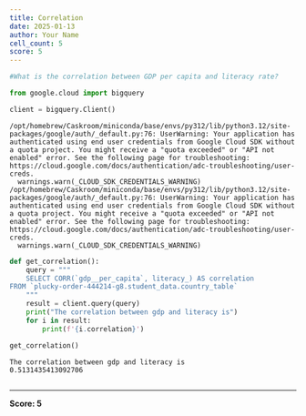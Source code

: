 ```yaml
---
title: Correlation
date: 2025-01-13
author: Your Name
cell_count: 5
score: 5
---
```


```python
#What is the correlation between GDP per capita and literacy rate?
```


```python
from google.cloud import bigquery
```


```python
client = bigquery.Client()
```

    /opt/homebrew/Caskroom/miniconda/base/envs/py312/lib/python3.12/site-packages/google/auth/_default.py:76: UserWarning: Your application has authenticated using end user credentials from Google Cloud SDK without a quota project. You might receive a "quota exceeded" or "API not enabled" error. See the following page for troubleshooting: https://cloud.google.com/docs/authentication/adc-troubleshooting/user-creds. 
      warnings.warn(_CLOUD_SDK_CREDENTIALS_WARNING)
    /opt/homebrew/Caskroom/miniconda/base/envs/py312/lib/python3.12/site-packages/google/auth/_default.py:76: UserWarning: Your application has authenticated using end user credentials from Google Cloud SDK without a quota project. You might receive a "quota exceeded" or "API not enabled" error. See the following page for troubleshooting: https://cloud.google.com/docs/authentication/adc-troubleshooting/user-creds. 
      warnings.warn(_CLOUD_SDK_CREDENTIALS_WARNING)



```python
def get_correlation():
    query = """
    SELECT CORR(`gdp__per_capita`, literacy_) AS correlation
FROM `plucky-order-444214-g8.student_data.country_table` 
    """
    result = client.query(query)
    print("The correlation between gdp and literacy is")
    for i in result:
        print(f'{i.correlation}')

get_correlation()
```

    The correlation between gdp and literacy is
    0.5131435413092706



```python

```


---
**Score: 5**

